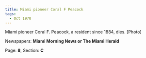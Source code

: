 ```yaml
---  
title: Miami pioneer Coral F Peacock  
tags:  
  - Oct 1970  
---  
```

  
Miami pioneer Coral F. Peacock, a resident since 1884, dies. [Photo]  
  
Newspapers: **Miami Morning News or The Miami Herald**  
  
Page: **8**, Section: **C** 
